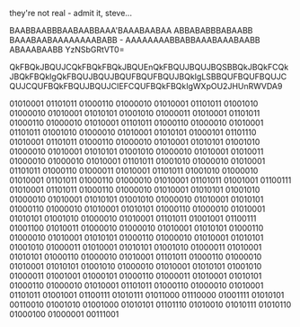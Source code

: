 they're not real - admit it, steve...

BAABBAABBBAABAABBAAA'BAAABAABAA ABBABABBBABAABB BAAABAABAAAAAAAABABB - AAAAAAAABBABBAAABAAABAABB ABAAABAABB YzNSbGRtVT0=

QkFBQkJBQUJCQkFBQkFBQkJBQUEnQkFBQUJBQUJBQSBBQkJBQkFCQkJBQkFBQkIgQkFBQUJBQUJBQUFBQUFBQUJBQkIgLSBBQUFBQUFBQUJCQUJCQUFBQkFBQUJBQUJCIEFCQUFBQkFBQkIgWXpOU2JHUnRWVDA9

01010001 01101011 01000110 01000010 01010001 01101011 01001010 01000010 01010001 01010101 01001010 01000011 01010001 01101011 01000110 01000010 01010001 01101011 01000110 01000010 01010001 01101011 01001010 01000010 01010001 01010101 01000101 01101110 01010001 01101011 01000110 01000010 01010001 01010101 01001010 01000010 01010001 01010101 01001010 01000010 01010001 01010011 01000010 01000010 01010001 01101011 01001010 01000010 01010001 01101011 01000110 01000011 01010001 01101011 01001010 01000010 01010001 01101011 01000110 01000010 01010001 01101011 01001001 01100111 01010001 01101011 01000110 01000010 01010001 01010101 01001010 01000010 01010001 01010101 01001010 01000010 01010001 01010101 01000110 01000010 01010001 01010101 01000110 01000010 01010001 01010101 01001010 01000010 01010001 01101011 01001001 01100111 01001100 01010011 01000010 01000010 01010001 01010101 01000110 01000010 01010001 01010101 01000110 01000010 01010001 01010101 01001010 01000011 01010001 01010101 01001010 01000011 01010001 01010101 01000110 01000010 01010001 01101011 01000110 01000010 01010001 01010101 01001010 01000010 01010001 01010101 01001010 01000011 01001001 01000101 01000110 01000011 01010001 01010101 01000110 01000010 01010001 01101011 01000110 01000010 01010001 01101011 01001001 01100111 01010111 01011000 01110000 01001111 01010101 00110010 01001010 01001000 01010101 01101110 01010010 01010111 01010110 01000100 01000001 00111001

